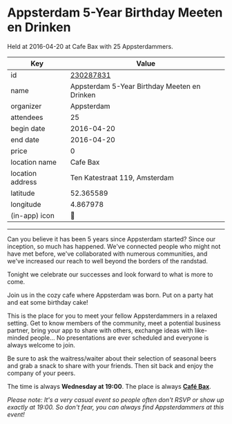 # Appsterdam 5-Year Birthday Meeten en Drinken
Held at 2016-04-20 at Cafe Bax with 25 Appsterdammers.
        
|Key|Value
|---|---|
|id|[230287831](https://www.meetup.com/appsterdam/events/230287831/)|
|name|Appsterdam 5-Year Birthday Meeten en Drinken|
|organizer|Appsterdam|
|attendees|25|
|begin date|2016-04-20|
|end date|2016-04-20|
|price|0|
|location name|Cafe Bax|
|location address|Ten Katestraat 119, Amsterdam|
|latitude|52.365589|
|longitude|4.867978|
|(in-app) icon|🍺|

---

Can you believe it has been 5 years since Appsterdam started? Since our inception, so much has happened. We've connected people who might not have met before, we've collaborated with numerous communities, and we've increased our reach to well beyond the borders of the randstad.

Tonight we celebrate our successes and look forward to what is more to come.

Join us in the cozy cafe where Appsterdam was born. Put on a party hat and eat some birthday cake!

This is the place for you to meet your fellow Appsterdammers in a relaxed setting. Get to know members of the community, meet a potential business partner, bring your app to share with others, exchange ideas with like-minded people... No presentations are ever scheduled and everyone is always welcome to join.

Be sure to ask the waitress/waiter about their selection of seasonal beers and grab a snack to share with your friends. Then sit back and enjoy the company of your peers.

The time is always **Wednesday at 19:00**. The place is always **[Café Bax](http://www.cafebax.nl/)**.

*Please note: It's a very casual event so people often don't RSVP or show up exactly at 19:00. So don't fear, you can *always* find Appsterdammers at this event!*


